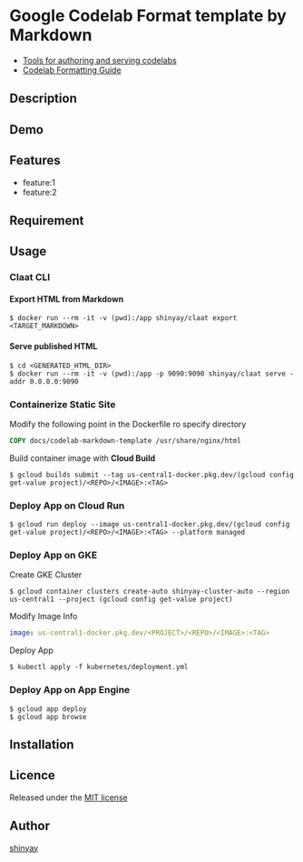 # Google Codelab Format template by Markdown

- [Tools for authoring and serving codelabs](https://github.com/googlecodelabs/tools)
- [Codelab Formatting Guide](https://github.com/googlecodelabs/tools/blob/master/FORMAT-GUIDE.md)

## Description

## Demo

## Features

- feature:1
- feature:2

## Requirement

## Usage
### Claat CLI
#### Export HTML from Markdown
```
$ docker run --rm -it -v (pwd):/app shinyay/claat export <TARGET_MARKDOWN>
```

#### Serve published HTML
```
$ cd <GENERATED_HTML_DIR>
$ docker run --rm -it -v (pwd):/app -p 9090:9090 shinyay/claat serve -addr 0.0.0.0:9090
```

### Containerize Static Site
Modify the following point in the Dockerfile ro specify directory

```dockerfile
COPY docs/codelab-markdown-template /usr/share/nginx/html
```

Build container image with **Cloud Build**
```
$ gcloud builds submit --tag us-central1-docker.pkg.dev/(gcloud config get-value project)/<REPO>/<IMAGE>:<TAG>
```

### Deploy App on Cloud Run
```
$ gcloud run deploy --image us-central1-docker.pkg.dev/(gcloud config get-value project)/<REPO>/<IMAGE>:<TAG> --platform managed
```

### Deploy App on GKE
Create GKE Cluster
```
$ gcloud container clusters create-auto shinyay-cluster-auto --region us-central1 --project (gcloud config get-value project)
```

Modify Image Info
```yaml
image: us-central1-docker.pkg.dev/<PROJECT>/<REPO>/<IMAGE>:<TAG>
```

Deploy App
```
$ kubectl apply -f kubernetes/deployment.yml
```

### Deploy App on App Engine
```
$ gcloud app deploy
$ gcloud app browse
```

## Installation

## Licence

Released under the [MIT license](https://gist.githubusercontent.com/shinyay/56e54ee4c0e22db8211e05e70a63247e/raw/34c6fdd50d54aa8e23560c296424aeb61599aa71/LICENSE)

## Author

[shinyay](https://github.com/shinyay)
